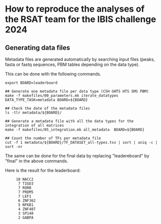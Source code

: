 # How to reproduce the analyses of the RSAT team for the IBIS challenge 2024

## Generating data files

Metadata files are generated automatically by searching input files
(peaks, fasta or fastq sequences, PBM tables depending on the data
type).

This can be done with the following commands.

```
export BOARD=leaderboard

## Generate one metadata file per data type (CSH GHTS HTS SMS PBM)
make -f makefiles/00_parameters.mk iterate_datatypes DATA_TYPE_TASK=metadata BOARD=${BOARD}

## Check the date of the metadata files
ls -tlr metadata/${BOARD}/

## Generate a metadata file with all the data types for the integration of all matrices
make -f makefiles/05_integration.mk all_metadata  BOARD=${BOARD}

## Count the number of TFs per metadata file
cut -f 1 metadata/${BOARD}/TF_DATASET_all-types.tsv | sort | uniq -c | sort -nr
```

The same can be done for the final data by replacing "leadereboard" by "final" in the above commands. 

Here is the result for the leaderboard:

```
     10 NACC2
      7 TIGD3
      7 RORB
      7 PRDM5
      7 LEF1
      6 ZNF362
      5 NFKB1
      4 ZNF407
      3 SP140
      2 GABPA							   
```